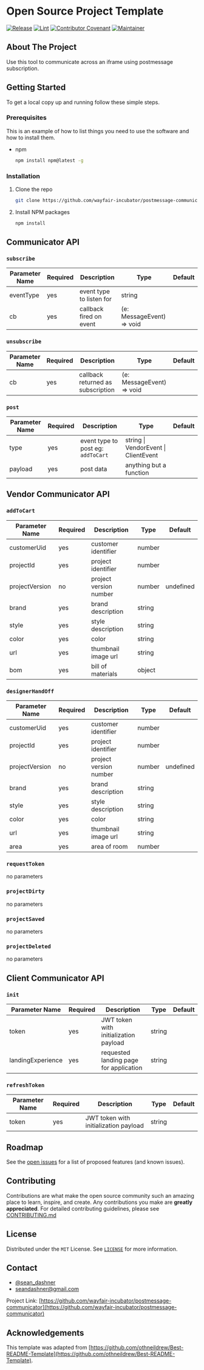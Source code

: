 # Open Source Project Template

[![Release](https://img.shields.io/github/v/release/wayfair-incubator/oss-template?display_name=tag)](CHANGELOG.md)
[![Lint](https://github.com/wayfair-incubator/oss-template/actions/workflows/lint.yml/badge.svg?branch=main)](https://github.com/wayfair-incubator/oss-template/actions/workflows/lint.yml)
[![Contributor Covenant](https://img.shields.io/badge/Contributor%20Covenant-2.0-4baaaa.svg)](CODE_OF_CONDUCT.md)
[![Maintainer](https://img.shields.io/badge/Maintainer-Wayfair-7F187F)](https://wayfair.github.io)

## About The Project

Use this tool to communicate across an iframe using postmessage subscription.

## Getting Started

To get a local copy up and running follow these simple steps.

### Prerequisites

This is an example of how to list things you need to use the software and how to
install them.

- npm

  ```sh
  npm install npm@latest -g
  ```

### Installation

1. Clone the repo

   ```sh
   git clone https://github.com/wayfair-incubator/postmessage-communicator.git
   ```

2. Install NPM packages

   ```sh
   npm install
   ```

## Communicator API

### `subscribe`

| Parameter Name | Required | Description              | Type                      | Default |
| -------------- | -------- | ------------------------ | ------------------------- | ------- |
| eventType      | yes      | event type to listen for | string                    |         |
| cb             | yes      | callback fired on event  | (e: MessageEvent) => void |         |

### `unsubscribe`

| Parameter Name | Required | Description                       | Type                      | Default |
| -------------- | -------- | --------------------------------- | ------------------------- | ------- |
| cb             | yes      | callback returned as subscription | (e: MessageEvent) => void |         |

### `post`

| Parameter Name | Required | Description                        | Type                                 | Default |
| -------------- | -------- | ---------------------------------- | ------------------------------------ | ------- |
| type           | yes      | event type to post eg: `addToCart` | string \| VendorEvent \| ClientEvent |         |
| payload        | yes      | post data                          | anything but a function              |         |

## Vendor Communicator API

### `addToCart`

| Parameter Name | Required | Description            | Type   | Default   |
| -------------- | -------- | ---------------------- | ------ | --------- |
| customerUid    | yes      | customer identifier    | number |           |
| projectId      | yes      | project identifier     | number |           |
| projectVersion | no       | project version number | number | undefined |
| brand          | yes      | brand description      | string |           |
| style          | yes      | style description      | string |           |
| color          | yes      | color                  | string |           |
| url            | yes      | thumbnail image url    | string |           |
| bom            | yes      | bill of materials      | object |           |

### `designerHandOff`

| Parameter Name | Required | Description            | Type   | Default   |
| -------------- | -------- | ---------------------- | ------ | --------- |
| customerUid    | yes      | customer identifier    | number |           |
| projectId      | yes      | project identifier     | number |           |
| projectVersion | no       | project version number | number | undefined |
| brand          | yes      | brand description      | string |           |
| style          | yes      | style description      | string |           |
| color          | yes      | color                  | string |           |
| url            | yes      | thumbnail image url    | string |           |
| area           | yes      | area of room           | number |           |

### `requestToken`

no parameters

### `projectDirty`

no parameters

### `projectSaved`

no parameters

### `projectDeleted`

no parameters

## Client Communicator API

### `init`

| Parameter Name    | Required | Description                            | Type   | Default |
| ----------------- | -------- | -------------------------------------- | ------ | ------- |
| token             | yes      | JWT token with initialization payload  | string |         |
| landingExperience | yes      | requested landing page for application | string |         |

### `refreshToken`

| Parameter Name | Required | Description                           | Type   | Default |
| -------------- | -------- | ------------------------------------- | ------ | ------- |
| token          | yes      | JWT token with initialization payload | string |         |

## Roadmap

See the
[open issues](https://github.com/wayfair-incubator/postmessage-communicator/issues)
for a list of proposed features (and known issues).

## Contributing

Contributions are what make the open source community such an amazing place to
learn, inspire, and create. Any contributions you make are **greatly
appreciated**. For detailed contributing guidelines, please see
[CONTRIBUTING.md](CONTRIBUTING.md)

## License

Distributed under the `MIT` License. See [`LICENSE`](LICENSE) for more
information.

## Contact

- [@sean_dashner](https://twitter.com/sean_dashner)
- seandashner@gmail.com

Project Link:
[https://github.com/wayfair-incubator/postmessage-communicator](https://github.com/wayfair-incubator/postmessage-communicator)

## Acknowledgements

This template was adapted from
[https://github.com/othneildrew/Best-README-Template](https://github.com/othneildrew/Best-README-Template).
